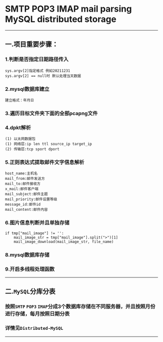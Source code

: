# SMTP POP3 IMAP mail parsing MySQL distributed storage
****
## 一.项目重要步骤：
### 1.判断是否指定日期路径传入
    sys.argv[2]指定格式 例如20211231
    sys.argv[2] == null时 默认处理当天数据
### 2.mysql数据库建立
    建立格式：年月日
### 3.遍历目标文件夹下面的全部pcapng文件
### 4.dpkt解析
    (1) 以太网数据包
    (1) 网络层:ip len ttl source_ip target_ip
    (2) 传输层:tcp sport dport
### 5.正则表达式提取邮件文字信息解析
    host_name:主机名
    mail_from:邮件发送方
    mail_to:邮件接收方
    x_mail:邮件客户端
    mail_subject:邮件主题
    mail_priority:邮件设置等级
    message_id:邮件id
    mail_content:邮件内容
### 6.图片信息判断并且单独存储
    if tmp["mail_image"] != '':
        mail_image_str = tmp["mail_image"].split(">")[1]
        mail_image_download(mail_image_str, file_name)
### 8.mysql数据库存储
### 9.开启多线程处理函数
****
## 二.`MySQL`分库分表
### 按照`SMTP` `POP3` `IMAP`分成3个数据库存储在不同服务器，并且按照月份进行存储，每月按照日期分表
### 详情见`Distributed-MySQL`
****

